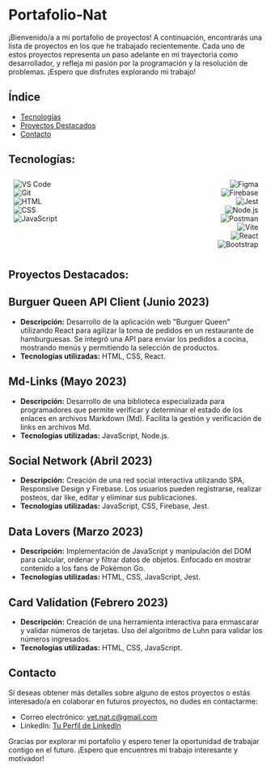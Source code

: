 # Portafolio-Nat

¡Bienvenido/a a mi portafolio de proyectos! A continuación, encontrarás una lista de proyectos en los que he trabajado recientemente. Cada uno de estos proyectos representa un paso adelante en mi trayectoria como desarrollador, y refleja mi pasión por la programación y la resolución de problemas. ¡Espero que disfrutes explorando mi trabajo!

## Índice

- [Tecnologías](#tecnologías)
- [Proyectos Destacados](#proyectos-destacados)
- [Contacto](#contacto)

## Tecnologías:


<div align="center">
  <div style="display: flex; justify-content: space-between;">
    <div style="flex: 48%; padding: 10px; text-align: left;">
      <img src="https://skillicons.dev/icons?i=vscode&theme=dark" alt="VS Code"><br>
      <img src="https://skillicons.dev/icons?i=git&theme=dark" alt="Git"><br>
      <img src="https://skillicons.dev/icons?i=html&theme=dark" alt="HTML"><br>
      <img src="https://skillicons.dev/icons?i=css" alt="CSS"><br>
      <img src="https://skillicons.dev/icons?i=js" alt="JavaScript"><br>
    </div>
    <div style="flex: 48%; padding: 10px; text-align: right;">
      <img src="https://skillicons.dev/icons?i=figma" alt="Figma"><br>
      <img src="https://skillicons.dev/icons?i=firebase" alt="Firebase"><br>
      <img src="https://skillicons.dev/icons?i=jest" alt="Jest"><br>
      <img src="https://skillicons.dev/icons?i=nodejs" alt="Node.js"><br>
      <img src="https://skillicons.dev/icons?i=postman" alt="Postman"><br>
      <img src="https://skillicons.dev/icons?i=vite" alt="Vite"><br>
      <img src="https://skillicons.dev/icons?i=react" alt="React"><br>
      <img src="https://skillicons.dev/icons?i=bootstrap" alt="Bootstrap"><br>
    </div>
  </div>
</div>

## Proyectos Destacados:

## Burguer Queen API Client (Junio 2023)

- **Descripción:** Desarrollo de la aplicación web "Burguer Queen" utilizando React para agilizar la toma de pedidos en un restaurante de hamburguesas. Se integró una API para enviar los pedidos a cocina, mostrando menús y permitiendo la selección de productos.
- **Tecnologías utilizadas:** HTML, CSS, React.

## Md-Links (Mayo 2023)

- **Descripción:** Desarrollo de una biblioteca especializada para programadores que permite verificar y determinar el estado de los enlaces en archivos Markdown (Md). Facilita la gestión y verificación de links en archivos Md.
- **Tecnologías utilizadas:** JavaScript, Node.js.

## Social Network (Abril 2023)

- **Descripción:** Creación de una red social interactiva utilizando SPA, Responsive Design y Firebase. Los usuarios pueden registrarse, realizar posteos, dar like, editar y eliminar sus publicaciones.
- **Tecnologías utilizadas:** JavaScript, CSS, Firebase, Jest.

## Data Lovers (Marzo 2023)

- **Descripción:** Implementación de JavaScript y manipulación del DOM para calcular, ordenar y filtrar datos de objetos. Enfocado en mostrar contenido a los fans de Pokémon Go.
- **Tecnologías utilizadas:** HTML, CSS, JavaScript, Jest.

## Card Validation (Febrero 2023)

- **Descripción:** Creación de una herramienta interactiva para enmascarar y validar números de tarjetas. Uso del algoritmo de Luhn para validar los números ingresados.
- **Tecnologías utilizadas:** HTML, CSS, JavaScript.

## Contacto

Si deseas obtener más detalles sobre alguno de estos proyectos o estás interesado/a en colaborar en futuros proyectos, no dudes en contactarme:

- Correo electrónico: vet.nat.c@gmail.com
- LinkedIn: [Tu Perfil de LinkedIn](https://www.linkedin.com/in/giselle-cifuentes-m/)

Gracias por explorar mi portafolio y espero tener la oportunidad de trabajar contigo en el futuro. ¡Espero que encuentres mi trabajo interesante y motivador!